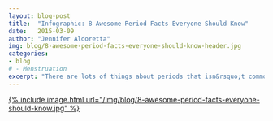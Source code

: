 ```yaml
---
layout: blog-post
title:  "Infographic: 8 Awesome Period Facts Everyone Should Know"
date:   2015-03-09
author: "Jennifer Aldoretta"
img: blog/8-awesome-period-facts-everyone-should-know-header.jpg
categories: 
- blog
# - Menstruation
excerpt: "There are lots of things about periods that isn&rsquo;t common knowledge&mdash;for instance, periods you have on the pill aren&rsquo;t actually real periods. Crazy, right?! Learn more interesting period facts with this awesome infographic..."
---
```


<a target="_blank" href="/img/blog/8-awesome-period-facts-everyone-should-know.jpg">{% include image.html url="/img/blog/8-awesome-period-facts-everyone-should-know.jpg" %}</a>
